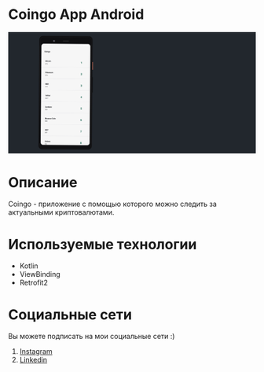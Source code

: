 # Coingo App Android

![Alt Text](https://github.com/skreep1/CoinApp/blob/master/screen1.png)

# Описание
Coingo - приложение с помощью которого можно следить за актуальными криптовалютами.

# Используемые технологии

- Kotlin
- ViewBinding
- Retrofit2

# Социальные сети
Вы можете подписать на мои социальные сети :)
1. [Instagram](http://instagram.com/skreep1/ "Instagram") 
2. [Linkedin](https://www.linkedin.com/in/skreep/ "Linkedin")
